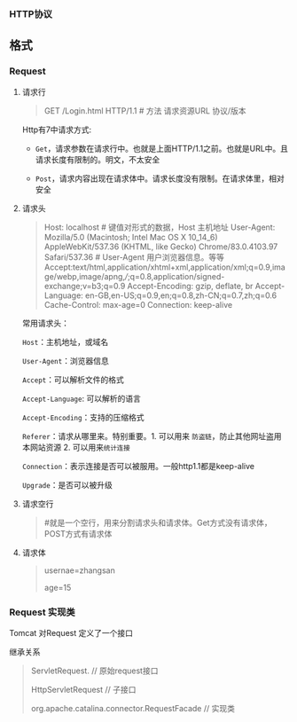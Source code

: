 ### HTTP协议

## 格式

### Request

1. 请求行

    > GET /Login.html HTTP/1.1       # 方法  请求资源URL  协议/版本

    Http有7中请求方式:

    - ``Get``，请求参数在请求行中。也就是上面HTTP/1.1之前。也就是URL中。且请求长度有限制的。明文，不太安全

    - ``Post``，请求内容出现在请求体中。请求长度没有限制。在请求体里，相对安全

        

2. 请求头

    > Host: localhost               		 # 键值对形式的数据，Host 主机地址
    >   User-Agent: Mozilla/5.0 (Macintosh; Intel Mac OS X 10_14_6) AppleWebKit/537.36 (KHTML, like Gecko) Chrome/83.0.4103.97 Safari/537.36				   # User-Agent 用户浏览器信息。等等
    >  Accept:text/html,application/xhtml+xml,application/xml;q=0.9,image/webp,image/apng,*/*;q=0.8,application/signed-exchange;v=b3;q=0.9
    > Accept-Encoding: gzip, deflate, br
    > Accept-Language: en-GB,en-US;q=0.9,en;q=0.8,zh-CN;q=0.7,zh;q=0.6
    > Cache-Control: max-age=0
    > Connection: keep-alive

    常用请求头：

    ``Host``：主机地址，或域名

    ``User-Agent``：浏览器信息

    ``Accept``：可以解析文件的格式

    ``Accept-Language``: 可以解析的语言

    ``Accept-Encoding``：支持的压缩格式 

    ``Referer``：请求从哪里来。特别重要。1. 可以用来 ``防盗链``，防止其他网址盗用本网站资源  2. 可以用来``统计连接``

    ``Connection``：表示连接是否可以被服用。一般http1.1都是keep-alive

    ``Upgrade``：是否可以被升级

3. 请求空行

    >  
    >
    > #就是一个空行，用来分割请求头和请求体。Get方式没有请求体，POST方式有请求体

4. 请求体

    > usernae=zhangsan
    >
    > age=15



### Request 实现类

Tomcat 对Request 定义了一个接口

继承关系

> ServletRequest.        // 原始request接口
>
> HttpServletRequest    // 子接口
>
> org.apache.catalina.connector.RequestFacade   // 实现类